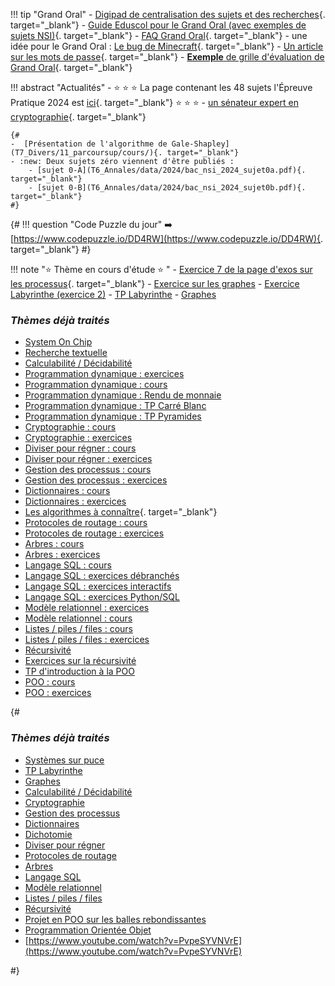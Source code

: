 !!! tip "Grand Oral"
    - [Digipad de centralisation des sujets et des recherches](https://digipad.app/p/713202/3dd01c719c377){. target="_blank"}
    - [Guide Eduscol pour le Grand Oral (avec exemples de sujets NSI)](data/GO_NSI_Eduscol.pdf){. target="_blank"}
    - [FAQ Grand Oral](data/GO_FAQ.pdf){. target="_blank"}
    - une idée pour le Grand Oral : [Le bug de Minecraft](https://www.youtube.com/watch?v=ei58gGM9Z8k){. target="_blank"}
    - [Un article sur les mots de passe](https://www.numerama.com/cyberguerre/1734250-un-mot-de-passe-de-8-caracteres-est-devenu-trop-faible-a-cause-des-avancees-technologiques.html){. target="_blank"}
    - [**Exemple** de grille d'évaluation de Grand Oral](data/grilleGO.pdf){. target="_blank"}


!!! abstract "Actualités"
    - :star: :star: :star: La page contenant les 48 sujets l'Épreuve Pratique 2024 est [ici](T6_6_Epreuve_pratique/BNS_2024/){. target="_blank"} :star: :star: :star:
    - [un sénateur expert en cryptographie](https://twitter.com/lea_linux/status/1787131059798257844){. target="_blank"}


    {#
    -  [Présentation de l'algorithme de Gale-Shapley](T7_Divers/11_parcoursup/cours/){. target="_blank"}
    - :new: Deux sujets zéro viennent d'être publiés :
        - [sujet 0-A](T6_Annales/data/2024/bac_nsi_2024_sujet0a.pdf){. target="_blank"}
        - [sujet 0-B](T6_Annales/data/2024/bac_nsi_2024_sujet0b.pdf){. target="_blank"}
    #}


{#
!!! question "Code Puzzle du jour"
    :arrow_right: [https://www.codepuzzle.io/DD4RW](https://www.codepuzzle.io/DD4RW){. target="_blank"}
#}


!!! note ":star: Thème en cours d'étude :star: "
    - [Exercice 7 de la page d'exos sur les processus](https://glassus.github.io/terminale_nsi/T5_Architecture_materielle/5.2_Gestion_des_processus/exercices/){. target="_blank"}
    - [Exercice sur les graphes](T1_Structures_de_donnees/1.4_Graphes/exercices/) 
    - [Exercice Labyrinthe (exercice 2)](T3_Algorithmique/3.1_Diviser_pour_regner/exercices/)
    - [TP Labyrinthe](T1_Structures_de_donnees/1.4_Graphes/TP_Labyrinthe/) 
    - [Graphes](T1_Structures_de_donnees/1.4_Graphes/cours/)




### *Thèmes déjà traités*
- [System On Chip](T5_Architecture_materielle/5.1_Systemes_sur_puce/cours/) 
- [Recherche textuelle](T3_Algorithmique/3.3_Recherche_textuelle/cours/)
- [Calculabilité / Décidabilité](T2_Programmation/2.3_Calculabilite_Decidabilite/cours/)
- [Programmation dynamique : exercices](T3_Algorithmique/3.2_Programmation_dynamique/exercices/)
- [Programmation dynamique : cours](T3_Algorithmique/3.2_Programmation_dynamique/cours/)
- [Programmation dynamique : Rendu de monnaie](T3_Algorithmique/3.2_Programmation_dynamique/TP_rendu_monnaie/)
- [Programmation dynamique : TP Carré Blanc](T3_Algorithmique/3.2_Programmation_dynamique/TP_carre_blanc/)
- [Programmation dynamique : TP Pyramides](T3_Algorithmique/3.2_Programmation_dynamique/TP_pyramides/)
- [Cryptographie : cours](T5_Architecture_materielle/5.4_Cryptographie/cours/)
- [Cryptographie : exercices](T5_Architecture_materielle/5.4_Cryptographie/exercices/)
- [Diviser pour régner : cours](T3_Algorithmique/3.1_Diviser_pour_regner/cours/)
- [Diviser pour régner : exercices](T3_Algorithmique/3.1_Diviser_pour_regner/exercices/)
- [Gestion des processus : cours](T5_Architecture_materielle/5.2_Gestion_des_processus/cours/) 
- [Gestion des processus :  exercices](T5_Architecture_materielle/5.2_Gestion_des_processus/exercices/) 
- [Dictionnaires :  cours](T1_Structures_de_donnees/1.2_Dictionnaires/cours/) 
- [Dictionnaires :  exercices](T1_Structures_de_donnees/1.2_Dictionnaires/exercices/) 
- [Les algorithmes à connaître](T6_5_algos_coeur/cours.md){. target="_blank"}
- [Protocoles de routage : cours](T5_Architecture_materielle/5.3_Protocoles_de_routage/cours/)
- [Protocoles de routage : exercices](T5_Architecture_materielle/5.3_Protocoles_de_routage/exercices/)
- [Arbres : cours](T1_Structures_de_donnees/1.3_Arbres/cours/)
- [Arbres : exercices](T1_Structures_de_donnees/1.3_Arbres/exercices/)
- [Langage SQL : cours](T4_Bases_de_donnees/4.2_Langage_SQL/cours/)
- [Langage SQL : exercices débranchés](T4_Bases_de_donnees/4.2_Langage_SQL/02_exercices_ecrit/)
- [Langage SQL : exercices interactifs](T4_Bases_de_donnees/4.2_Langage_SQL/02_exercices_inter/)
- [Langage SQL : exercices Python/SQL](T4_Bases_de_donnees/4.2_Langage_SQL/03_python_et_SQL/)
- [Modèle relationnel : exercices](T4_Bases_de_donnees/4.1_Modele_relationnel/exercices/)
- [Modèle relationnel : cours](T4_Bases_de_donnees/4.1_Modele_relationnel/cours/)
- [Listes / piles / files : cours](T1_Structures_de_donnees/1.1_Listes_Piles_Files/cours/)
- [Listes / piles / files : exercices](T1_Structures_de_donnees/1.1_Listes_Piles_Files/Exercices/)
- [Récursivité](T2_Programmation/2.2_Recursivite/cours/) 
- [Exercices sur la récursivité](T2_Programmation/2.2_Recursivite/2_Exercices_recursivite/) 
- [TP d'introduction à la POO](T2_Programmation/2.1_Programmation_Orientee_Objet/TP/)
- [POO : cours](T2_Programmation/2.1_Programmation_Orientee_Objet/cours/) 
- [POO : exercices](T2_Programmation/2.1_Programmation_Orientee_Objet/z_Exercices/) 


{#
### *Thèmes déjà traités*
- [Systèmes sur puce](T5_Architecture_materielle/5.1_Systemes_sur_puce/cours/) 
- [TP Labyrinthe](T1_Structures_de_donnees/1.4_Graphes/TP_Labyrinthe/) 
- [Graphes](T1_Structures_de_donnees/1.4_Graphes/cours/) 
- [Calculabilité / Décidabilité](T2_Programmation/2.3_Calculabilite_Decidabilite/cours/)
- [Cryptographie](T5_Architecture_materielle/5.4_Cryptographie/cours/)
- [Gestion des processus](T5_Architecture_materielle/5.2_Gestion_des_processus/cours/) 
- [Dictionnaires](T1_Structures_de_donnees/1.2_Dictionnaires/cours/) 
- [Dichotomie](T3_Algorithmique/3.1_Diviser_pour_regner/dichotomie/)
- [Diviser pour régner](T3_Algorithmique/3.1_Diviser_pour_regner/cours/)
- [Protocoles de routage](T5_Architecture_materielle/5.3_Protocoles_de_routage/cours/)
- [Arbres](T1_Structures_de_donnees/1.3_Arbres/cours/)
- [Langage SQL](T4_Bases_de_donnees/4.2_Langage_SQL/cours/)
- [Modèle relationnel](T4_Bases_de_donnees/4.1_Modele_relationnel/cours/)
- [Listes / piles / files](T1_Structures_de_donnees/1.1_Listes_Piles_Files/cours/)
- [Récursivité](T2_Programmation/2.2_Recursivite/cours/)  
- [Projet en POO sur les balles rebondissantes](T2_Programmation/2.1_Programmation_Orientee_Objet/TP/)   
- [Programmation Orientée Objet](T2_Programmation/2.1_Programmation_Orientee_Objet/cours/)   
- [https://www.youtube.com/watch?v=PvpeSYVNVrE](https://www.youtube.com/watch?v=PvpeSYVNVrE)

#}

<!--
!!! abstract ":beach: :sunny: Préparer sa rentrée en Terminale :sunny: :beach: "
    Chers élèves de Première (Groupe 1 et Groupe 2), voilà les chapitres à revoir en priorité pour aborder sereinement l'année de Terminale en NSI :

    - Les listes, les tuples et les dictionnaires. À retrouver [ici](https://glassus.github.io/premiere_nsi/T2_Representation_des_donnees/sommaire/){. target="_blank"}.
    - Le plus important : les chapitres suivants d'algorithmique, à retrouver [ici](https://glassus.github.io/premiere_nsi/T4_Algorithmique/sommaire/){. target="_blank"} :
        - Complexité
        - Tris par sélection et insertion
        - Dichotomie
        




!!! abstract ":star: Actualités :star:"
    - Organisez-vous avec (par exemple) [Trello](https://trello.com/fr){. target="_blank"}, [Notion](https://www.notion.so/fr-fr){. target="_blank"} ou [Zenkit](https://zenkit.com/){. target="_blank"}
    - Épreuves Pratiques : [entraînez-vous sur nsi-pratique](https://ens-fr.gitlab.io/nsi-pratique/){. target="_blank"}
    - [Trouvez un emploi en Suède](https://www.reddit.com/r/ProgrammerHumor/comments/tw2ner/interesting_job_offer_in_gothenburg/){. target="_blank"}
    - [Ressources](T7_Divers/8_Zenika/) pour l'intervention développeurs Zenika
    - [Sujet](data/BacBlancTNSI_2022.pdf){. target="_blank"} du Bac Blanc et son [corrigé](data/BacBlancTNSI_2022corr.pdf){. target="_blank"}.
    - Les sujets de la BNS 2022 de l'Épreuve Pratique sont parus, vous pouvez les retrouver [ici](T6_6_Epreuve_pratique/BNS_2022/)
    - **Infos orientation :**
        - [Lien](https://www.geipi-polytech.org/){. target="_blank"} vers le site des 34 écoles d'ingénieurs **publiques** du groupe GEIPI
        - [Lien](data/sujet0_geipi.pdf){. target="_blank"} vers le sujet 0 de leur épreuve NSI.



## Thème en cours d'étude : [Calculabilité / Décidabilité](T2_Programmation/2.3_Calculabilite_Decidabilite/cours/)   

!!! note "*Thèmes traités*"
    - [Architecture Von Neumann (1ère)](https://glassus.github.io/premiere_nsi/T3_Architecture_materielle/3.2_Architecture_Von_Neumann/cours/)
    - [Systèmes sur puce](T5_Architecture_materielle/5.1_Systemes_sur_puce/cours/) 
    - [Gestion des processus](T5_Architecture_materielle/5.2_Gestion_des_processus/cours/)  
    - [Cryptographie](T5_Architecture_materielle/5.4_Cryptographie/cours/)
    - [Diviser pour régner](T3_Algorithmique/3.1_Diviser_pour_regner/cours/)
    - [Arbres](T1_Structures_de_donnees/1.3_Arbres/cours/)
    - [Protocoles de routage](T5_Architecture_materielle/5.3_Protocoles_de_routage/cours/)
    - [Dictionnaires](T1_Structures_de_donnees/1.2_Dictionnaires/cours/)  
    - [Langage SQL](T4_Bases_de_donnees/4.2_Langage_SQL/cours/)
    - [Modèle relationnel](T4_Bases_de_donnees/4.1_Modele_relationnel/cours/)
    - [Listes / piles / files](T1_Structures_de_donnees/1.1_Listes_Piles_Files/cours/)  
    - [Récursivité](T2_Programmation/2.2_Recursivite/cours/)  
    - [Programmation Orientée Objet](T2_Programmation/2.1_Programmation_Orientee_Objet/cours/)  

- sujet : [Amérique du Sud J2](T6_Annales/data/2022/2022_Amerique_Sud_J2.pdf)  :arrow_right: [correction](T6_Annales/corrections/2022/corr_AmSudJ2_2022/){. target="_blank"}
    - sujet : [Sujet 0 - version B](T6_Annales/data/2023/2023-sujet_0-b.pdf) :arrow_right: [correction](T6_Annales/corrections/2023/corr_sujet0_B/){. target="_blank"}
    - sujet : [Sujet 0 - version A](T6_Annales/data/2023/2023-sujet_0-a.pdf) :arrow_right: [correction](T6_Annales/corrections/2023/corr_sujet0_A/){. target="_blank"}
    - Dictionnaires : exercice 2 du sujet [Centres Etrangers J1 2021](T6_Annales/data/2021/21_Centres_Etrangers_1.pdf) :arrow_right: [correction](T1_Structures_de_donnees/1.2_Dictionnaires/exercices/#exercice-2){. target="_blank"}
    - Programmation dynamique : exercice 5 du sujet [Métropole J2 2022](T6_Annales/data/2022/2022_Metropole_J2.pdf) :arrow_right: [correction](T3_Algorithmique/3.2_Programmation_dynamique/exercices/){. target="_blank"}
    - Piles/Files : exercice 3 du sujet [Centres Etrangers J1 - 2023](https://glassus.github.io/terminale_nsi/T6_Annales/data/2023/2023_Centres_Etrangers_J1.pdf){. target="blank"} :arrow_right: [correction](T1_Structures_de_donnees/1.1_Listes_Piles_Files/Exercices/#exercice-7){. target="_blank"}
    - Récursivité : exercice 4 du sujet [Amérique du Nord J1 - 2022](https://glassus.github.io/terminale_nsi/T6_Annales/data/2022/2022_Amerique_Nord_J1.pdf){. target="_blank"} :arrow_right: [correction](T2_Programmation/2.2_Recursivite/2_Exercices_recursivite/#exercice){. target="_blank"}
    - Arbres : exercice 3 du sujet [Centres Etrangers J2 - 2023](https://glassus.github.io/terminale_nsi/T6_Annales/data/2023/2023_Centres_Etrangers_J2.pdf){. target="blank"} :arrow_right: [correction](T1_Structures_de_donnees/1.3_Arbres/exercices/#exercice){. target="_blank"}


- [sujet](data/BacBlancTNSI_2023.pdf){. target="_blank"} du bac blanc et son [corrigé](data/BacBlancTNSI_2023_corr.pdf).




!!! abstract ":beach: :sunny: Préparer sa rentrée en Terminale :sunny: :beach: "
    Chers élèves de Première (Groupe 1 et Groupe 2), voilà les chapitres à revoir en priorité pour aborder sereinement l'année de Terminale en NSI :

    - Les listes et les dictionnaires. À retrouver [ici](https://glassus.github.io/premiere_nsi/T2_Representation_des_donnees/sommaire/){. target="_blank"}.
    - Le plus important : les chapitres suivants d'algorithmique, à retrouver [ici](https://glassus.github.io/premiere_nsi/T4_Algorithmique/sommaire/){. target="_blank"} :
        - Complexité
        - Tris par sélection et insertion
        - Dichotomie
        - Algorithmes gloutons




[https://youtu.be/PvpeSYVNVrE](https://youtu.be/PvpeSYVNVrE){. target="_blank"}

-->

